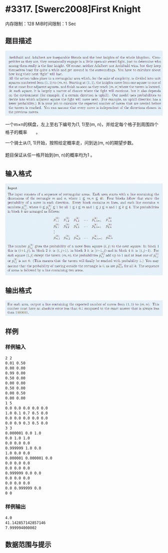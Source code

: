 # #3317. [Swerc2008]First Knight

内存限制：128 MiB时间限制：1 Sec

## 题目描述

![](upload/201311/fprob.jpg)

一个m&times;n的棋盘，左上至右下编号为(1, 1)至(m, n)，并给定每个格子到周围四个格子的概率　　。 

一个骑士从(1, 1)开始，按照给定概率走，问到达(m, n)的期望步数。 

题目保证从任一格开始到(m, n)的概率均为1 。

## 输入格式

![](upload/201311/fin.jpg)

## 输出格式

![](upload/201311/fout.jpg)

## 样例

### 样例输入

    
    2 2
    0.01 0.50
    0.00 0.00
    0.99 0.00
    0.50 0.00
    0.00 0.00
    0.50 0.00
    0.00 0.50
    0.00 0.00
    1 5
    0.0 0.0 0.0 0.0 0.0
    1.0 0.1 0.7 0.5 0.0
    0.0 0.0 0.0 0.0 0.0
    0.0 0.9 0.3 0.5 0.0
    3 3
    0.000001 0.0 1.0
    0.0 1.0 1.0
    0.0 0.0 0.0
    0.999999 1.0 0.0
    1.0 0.0 0.0
    0.000001 0.000001 0.0
    0.0 0.0 0.0
    0.0 0.0 0.0
    0.999999 0.0 0.0
    0.0 0.0 0.0
    0.0 0.0 0.0
    0.0 0.999999 0.0
    0 0
    
    
    

### 样例输出

    
    4.0
    41.142857142857146
    7.999994000002
    

## 数据范围与提示
